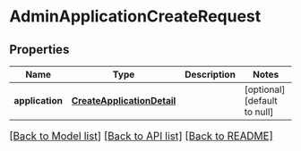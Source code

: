 # AdminApplicationCreateRequest
## Properties

Name | Type | Description | Notes
------------ | ------------- | ------------- | -------------
**application** | [**CreateApplicationDetail**](CreateApplicationDetail.md) |  | [optional] [default to null]

[[Back to Model list]](../README.md#documentation-for-models) [[Back to API list]](../README.md#documentation-for-api-endpoints) [[Back to README]](../README.md)

<style>
     p, ul, ol, li { font-size: 18px !important;}
</style>

